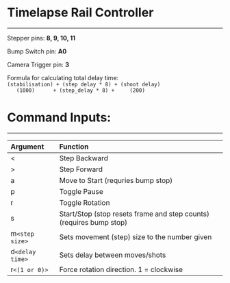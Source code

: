 # Timelapse Rail Controller 
---

Stepper pins: **8, 9, 10, 11**    
  
Bump Switch pin: **A0**  
  
Camera Trigger pin: **3**    
  
Formula for calculating total delay time:  
`(stabilisation) + (step delay * 8) + (shoot delay)`   
`    (1000)      + (step_delay * 8) +     (200)    `
  
# Command Inputs:
---

| **Argument** | **Function** |
|:--|:--|
| < | Step Backward |
| > | Step Forward |
| a | Move to Start (requries bump stop) |
| p | Toggle Pause |
| r | Toggle Rotation |
| s | Start/Stop (stop resets frame and step counts) (requires bump stop) |
| m`<step size>` | Sets movement (step) size to the number given |
| d`<delay time>` | Sets delay between moves/shots |
| r`<(1 or 0)>`   | Force rotation direction. 1 = clockwise |
